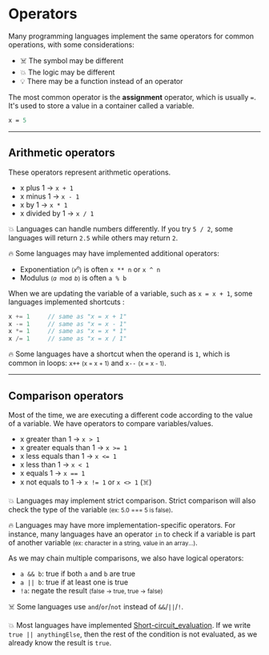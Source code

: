# Operators

<div class="row row-cols-md-2"><div>

Many programming languages implement the same operators for common operations, with some considerations:

* ☠️ The symbol may be different
* 💥 The logic may be different
* 💡 There may be a function instead of an operator
</div><div>

The most common operator is the **assignment** operator, which is usually `=`. It's used to store a value in a container called a variable.

```ps
x = 5
```
</div></div>

<hr class="sep-both">

## Arithmetic operators

<div class="row row-cols-md-2"><div>

These operators represent arithmetic operations.

* x plus 1 → `x + 1`
* x minus 1 → `x - 1`
* x by 1 → `x * 1`
* x divided by 1 → `x / 1`

💥 Languages can handle numbers differently. If you try `5 / 2`, some languages will return `2.5` while others may return `2`.

🔥 Some languages may have implemented additional operators:

* Exponentiation <small>($x^n$)</small> is often `x ** n` or `x ^ n`
* Modulus <small>($a\mod b$)</small> is often `a % b`
</div><div>

When we are updating the variable of a variable, such as `x = x + 1`, some languages implemented shortcuts :

```cpp
x += 1     // same as "x = x + 1"
x -= 1     // same as "x = x - 1"
x *= 1     // same as "x = x * 1"
x /= 1     // same as "x = x / 1"
```

🔥 Some languages have a shortcut when the operand is `1`, which is common in loops: `x++` <small>(x = x + 1)</small> and `x--` <small>(x = x - 1)</small>.
</div></div>

<hr class="sep-both">

## Comparison operators

<div class="row row-cols-md-2"><div>

Most of the time, we are executing a different code according to the value of a variable. We have operators to compare variables/values.

* x greater than 1 → `x > 1`
* x greater equals than 1 → `x >= 1`
* x less equals than 1 → `x <= 1`
* x less than 1 → `x < 1`
* x equals 1 → `x == 1`
* x not equals to 1 → `x != 1` or `x <> 1` (☠️)

💥 Languages may implement strict comparison. Strict comparison will also check the type of the variable <small>(ex: 5.0 === 5 is false)</small>.

🔥 Languages may have more implementation-specific operators. For instance, many languages have an operator `in` to check if a variable is part of another variable <small>(ex: character in a string, value in an array...)</small>.
</div><div>

As we may chain multiple comparisons, we also have logical operators:

* `a && b`: true if both `a` and `b` are true
* `a || b`: true if at least one is true
* `!a`: negate the result <small>(false → true, true → false)</small>

☠️ Some languages use `and`/`or`/`not` instead of `&&`/`||`/`!`.

💥 Most languages have implemented [Short-circuit_evaluation](https://en.wikipedia.org/wiki/Short-circuit_evaluation). If we write `true || anythingElse`, then the rest of the condition is not evaluated, as we already know the result is `true`.
</div></div>